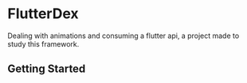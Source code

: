 # FlutterDex

Dealing with animations and consuming a flutter api,
a project made to study this framework.

## Getting Started

